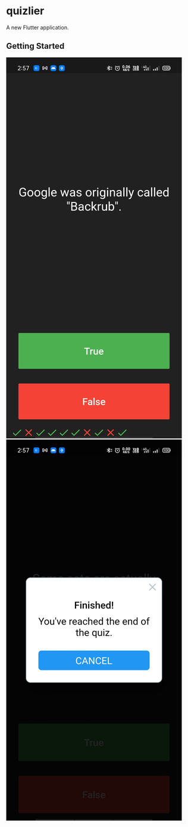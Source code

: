 # quizlier

A new Flutter application.

## Getting Started
![ScreenShot1](quizzlier.jpg)
![ScreenShot2](quizzlier2.jpg)
